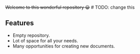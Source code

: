 ~~Welcome to this wonderful repository 😀~~ # TODO: change this

## Features

- Empty repository.
- Lot of space for all your needs.
- Many opportunities for creating new documents.
